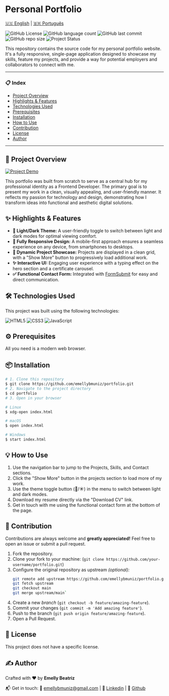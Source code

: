 # Personal Portfolio

[🇺🇸 English](./README.md) | [🇧🇷 Português](./README.pt.md)


![GitHub License](https://img.shields.io/github/license/emellybmuniz/portfolio)
![GitHub language count](https://img.shields.io/github/languages/count/emellybmuniz/portfolio)
![GitHub last commit](https://img.shields.io/github/last-commit/emellybmuniz/portfolio)
![GitHub repo size](https://img.shields.io/github/repo-size/emellybmuniz/portfolio)
![Project Status](https://img.shields.io/badge/Status-Completed-brightgreen)


This repository contains the source code for my personal portfolio website. It's a fully responsive, single-page application designed to showcase my skills, feature my projects, and provide a way for potential employers and collaborators to connect with me.


---
### 📋 Index

- [Project Overview](#-project-overview)
- [Highlights & Features](#-highlights--features)
- [Technologies Used](#-technologies-used)
- [Prerequisites](#-prerequisites)
- [Installation](#-installation)
- [How to Use](#-how-to-use)
- [Contribution](#-contribution)
- [License](#-license)
- [Author](#-author)
---


## 🚀 Project Overview

[![Project Demo](src/images/project-demo.gif)](https://emellybmuniz.github.io/portfolio/)

This portfolio was built from scratch to serve as a central hub for my professional identity as a Frontend Developer. The primary goal is to present my work in a clean, visually appealing, and user-friendly manner. It reflects my passion for technology and design, demonstrating how I transform ideas into functional and aesthetic digital solutions.

## ✨ Highlights & Features

- **🎨 Light/Dark Theme:** A user-friendly toggle to switch between light and dark modes for optimal viewing comfort.
- **📱 Fully Responsive Design:** A mobile-first approach ensures a seamless experience on any device, from smartphones to desktops.
- **🚀 Dynamic Project Showcase:** Projects are displayed in a clean grid, with a "Show More" button to progressively load additional work.
- **✨ Interactive UI:** Engaging user experience with a typing effect on the hero section and a certificate carousel.
- **✅ Functional Contact Form:** Integrated with [FormSubmit](https://formsubmit.co/) for easy and direct communication.


## 🛠️ Technologies Used

This project was built using the following technologies:

![HTML5](https://img.shields.io/badge/html5-%23E34F26.svg?style=for-the-badge&logo=html5&logoColor=white)
![CSS3](https://img.shields.io/badge/css3-%231572B6.svg?style=for-the-badge&logo=css3&logoColor=white)
![JavaScript](https://img.shields.io/badge/javascript-%23323330.svg?style=for-the-badge&logo=javascript&logoColor=%23F7DF1E)


## ⚙️ Prerequisites

All you need is a modern web browser.


## 📦 Installation

```bash
# 1. Clone this repository
$ git clone https://github.com/emellybmuniz/portfolio.git
# 2. Navigate to the project directory
$ cd portfolio
# 3. Open in your browser

# Linux
$ xdg-open index.html

# macOS
$ open index.html 

# Windows
$ start index.html 
```


## 💡 How to Use

1. Use the navigation bar to jump to the Projects, Skills, and Contact sections.
2. Click the "Show More" button in the projects section to load more of my work.
3. Use the theme toggle button (🌙/☀️) in the menu to switch between light and dark modes.
4. Download my resume directly via the "Download CV" link.
5. Get in touch with me using the functional contact form at the bottom of the page.


## 🤝 Contribution

Contributions are always welcome and **greatly appreciated!** Feel free to open an issue or submit a pull request.

1. Fork the repository.
2. Clone your fork to your machine: (`git clone https://github.com/your-username/portfolio.git`)
3. Configure the original repository as upstream *(optional):*
    ```bash
    git remote add upstream https://github.com/emellybmuniz/portfolio.git
    git fetch upstream
    git checkout main
    git merge upstream/main`
    ```
4. Create a new *branch* (`git checkout -b feature/amazing-feature`).
5. Commit your changes (`git commit -m 'Add amazing feature'`).
6. Push to the branch (`git push origin feature/amazing-feature`).
7. Open a Pull Request.   


## 🔑 License

This project does not have a specific license.

## ✍️ Author

Crafted with ❤️ by **Emelly Beatriz**

📬 Get in touch:
📧 emellybmuniz@gmail.com |
💼 [Linkedin](https://www.linkedin.com/in/emellybmuniz) |
🐙 [Github](https://github.com/emellybmuniz)

